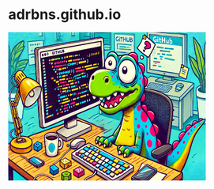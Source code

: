 # adrbns.github.io

<img src="https://github.com/adrbns/adrbns.github.io/blob/main/header.webp" alt="Header" width="400" height="300">
